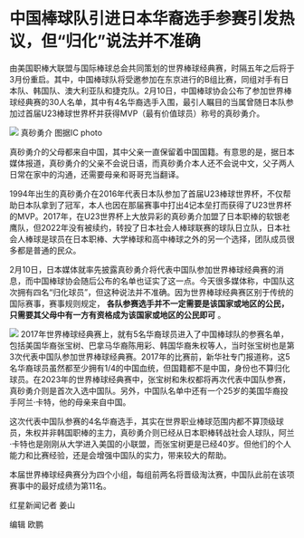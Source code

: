 # 中国棒球队引进日本华裔选手参赛引发热议，但“归化”说法并不准确

由美国职棒大联盟与国际棒球总会共同策划的世界棒球经典赛，时隔五年之后将于3月份重启。其中，中国棒球队将受邀参加在东京进行的B组比赛，同组对手有日本队、韩国队、澳大利亚队和捷克队。2月10日，中国棒球协会公布了参加世界棒球经典赛的30人名单，其中有4名华裔选手入围，最引人瞩目的当属曾随日本队参加过首届U23棒球世界杯并获得MVP（最有价值球员）称号的真砂勇介。

![](https://inews.gtimg.com/newsapp_bt/0/15658065788/1000)
真砂勇介 图据IC photo

真砂勇介的父母都来自中国，其中父亲一直保留着中国国籍。有意思的是，据日本媒体报道，真砂勇介的父亲不会说日语，而真砂勇介本人还不会说中文，父子两人日常在家中的沟通，还需要母亲和哥哥充当翻译。

1994年出生的真砂勇介在2016年代表日本队参加了首届U23棒球世界杯，不仅帮助日本队拿到了冠军，本人也因在那届赛事中打出4记本垒打而获得了U23世界杯的MVP。2017年，在U23世界杯上大放异彩的真砂勇介加盟了日本职棒的软银老鹰队，但2022年没有被续约，转投了日本社会人棒球联赛的球队日立队，日本社会人棒球是球员在日本职棒、大学棒球和高中棒球之外的另一个选择，团队成员很多都是普通的民众。

2月10日，日本媒体就率先披露真砂勇介将代表中国队参加世界棒球经典赛的消息，而中国棒球协会随后公布的名单也证实了这一点。今天很多媒体称，中国队这次拥有四名“归化球员”，但这种说法并不准确。因为世界棒球经典赛区别于传统的国际赛事，赛事规则规定，
**各队参赛选手并不一定需要是该国家或地区的公民，只需要其父母中有一方有资格成为该国家或地区的公民即可** 。

![](https://inews.gtimg.com/newsapp_bt/0/15658065795/1000)
2017年世界棒球经典赛上，就有5名华裔球员进入了中国棒球队的参赛名单，包括美国华裔张宝树、巴拿马华裔陈用彩、韩国华裔朱权等人，当时张宝树也是第3次代表中国队参加世界棒球经典赛。2017年的比赛前，新华社专门报道称，这5名华裔球员虽然都至少拥有1/4的中国血统，但国籍都不是中国，身份也不算归化球员。在2023年的世界棒球经典赛中，张宝树和朱权都将再次代表中国队参赛，真砂勇介则是首次入选中国队。另外，中国队名单中还有一个25岁的美国华裔投手阿兰·卡特，他的母亲来自中国。

这次代表中国队参赛的4名华裔选手，其实在世界职业棒球范围内都不算顶级球员，朱权并非韩国职棒的主力，真砂勇介则已经从日本职棒转战社会人球队，阿兰·卡特也是刚刚从大学进入美国的小联盟，而张宝树更是已经40岁。但他们的个人能力和比赛经验，还是会增强中国队的实力，带来较大的帮助。

本届世界棒球经典赛分为四个小组，每组前两名将晋级淘汰赛，中国队此前在该项赛事中的最好成绩为第11名。

红星新闻记者 姜山

编辑 欧鹏

